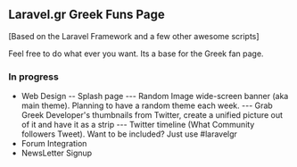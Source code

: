 ## Laravel.gr Greek Funs Page

[Based on the Laravel Framework and a few other awesome scripts]

Feel free to do what ever you want. Its a base for the Greek fan page.

### In progress

- Web Design
-- Splash page
--- Random Image wide-screen banner (aka main theme). Planning to have a random theme each week.
--- Grab Greek Developer's thumbnails from Twitter, create a unified picture out of it and have it as a strip
--- Twitter timeline (What Community followers Tweet). Want to be included? Just use #laravelgr
- Forum Integration
- NewsLetter Signup
